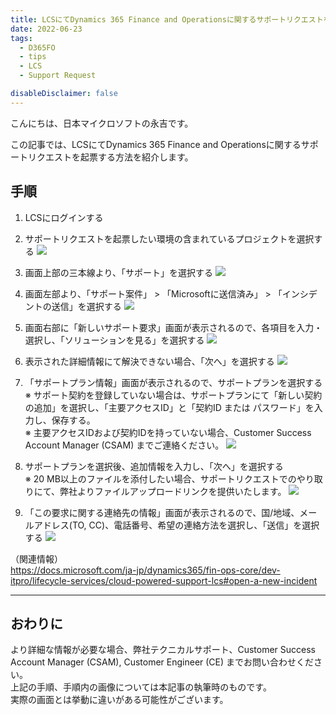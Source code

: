 ```yaml
---
title: LCSにてDynamics 365 Finance and Operationsに関するサポートリクエストを起票する方法
date: 2022-06-23
tags:
  - D365FO
  - tips
  - LCS
  - Support Request

disableDisclaimer: false
---
```


こんにちは、日本マイクロソフトの永吉です。

この記事では、LCSにてDynamics 365 Finance and Operationsに関するサポートリクエストを起票する方法を紹介します。
<!-- more -->


## 手順
1.  LCSにログインする
2.  サポートリクエストを起票したい環境の含まれているプロジェクトを選択する
    ![](./submit-an-incident-in-lcs/step2.png)

3.  画面上部の三本線より、「サポート」を選択する
    ![](./submit-an-incident-in-lcs/step3.png)

4.  画面左部より、「サポート案件」 > 「Microsoftに送信済み」 > 「インシデントの送信」を選択する
    ![](./submit-an-incident-in-lcs/step4.png)

5.  画面右部に「新しいサポート要求」画面が表示されるので、各項目を入力・選択し、「ソリューションを見る」を選択する
    ![](./submit-an-incident-in-lcs/step5.png)

6.  表示された詳細情報にて解決できない場合、「次へ」を選択する
    ![](./submit-an-incident-in-lcs/step6.png)

7.  「サポートプラン情報」画面が表示されるので、サポートプランを選択する  
※ サポート契約を登録していない場合は、サポートプランにて「新しい契約の追加」を選択し、「主要アクセスID」と「契約ID または パスワード」を入力し、保存する。  
※ 主要アクセスIDおよび契約IDを持っていない場合、Customer Success Account Manager (CSAM) までご連絡ください。
    ![](./submit-an-incident-in-lcs/step7.png)

8.  サポートプランを選択後、追加情報を入力し、「次へ」を選択する  
※ 20 MB以上のファイルを添付したい場合、サポートリクエストでのやり取りにて、弊社よりファイルアップロードリンクを提供いたします。
    ![](./submit-an-incident-in-lcs/step8.png)

9.  「この要求に関する連絡先の情報」画面が表示されるので、国/地域、メールアドレス(TO, CC)、電話番号、希望の連絡方法を選択し、「送信」を選択する
    ![](./submit-an-incident-in-lcs/step9.png)


（関連情報）  
https://docs.microsoft.com/ja-jp/dynamics365/fin-ops-core/dev-itpro/lifecycle-services/cloud-powered-support-lcs#open-a-new-incident  
  
  
---
## おわりに  
より詳細な情報が必要な場合、弊社テクニカルサポート、Customer Success Account Manager (CSAM), Customer Engineer (CE) までお問い合わせください。  
上記の手順、手順内の画像については本記事の執筆時のものです。  
実際の画面とは挙動に違いがある可能性がございます。